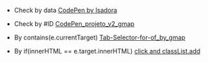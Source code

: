 - Check by data [CodePen by Isadora](https://codepen.io/geraldopcf/pen/ZExLmbX)

- Check by #ID [CodePen_projeto_v2_gmap](https://codepen.io/geraldopcf/pen/WNJpPOG)

- By contains(e.currentTarget) [Tab-Selector-for-of_by_gmap](https://codepen.io/gmapdev/pen/wvRNLeL)

- By if(innerHTML == e.target.innerHTML) [click and classList.add](https://codepen.io/gmapdev/pen/OJZBBrd)
